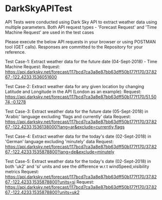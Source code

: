 # DarkSkyAPITest

API Tests were conducted using Dark Sky API to extract weather data using multiple parameters. Both API request types - 'Forecast Request' and 'Time Machine Request' are used in the test cases

Please execute the below API requests in your browser or using POSTMAN tool (GET calls). Responses are committed to the Repository for your reference.

Test Case-1: Extract weather data for the future date (04-Sept-2018) - Time Machine Request:
Request: https://api.darksky.net/forecast/117bcd7ca3a8e87bb63dff50b177f170/37.8267,-122.4233,1536051600

Test Case-2: Extract weather data for any given location by changing Latitude and Longitude in the API (London as an example):
Request: https://api.darksky.net/forecast/117bcd7ca3a8e87bb63dff50b177f170/51.5074,-0.1278

Test Case-3: Extract weather data for the future date (05-Sept-2018) in 'Arabic' language excluding 'flags and currently' data
Request: https://api.darksky.net/forecast/117bcd7ca3a8e87bb63dff50b177f170/37.8267,-122.4233,1536138000?lang=ar&exclude=currently,flags

Test Case-4: Extract weather data for the today's date (02-Sept-2018) in 'German' language excluding 'minutely' data
Request: https://api.darksky.net/forecast/117bcd7ca3a8e87bb63dff50b177f170/37.8267,-122.4233,1535878800?lang=de&exclude=minutely

Test Case-5: Extract weather data for the today's date (02-Sept-2018) in both 'uk2' and 'si' units and see the difference w.r.t windSpeed,visibility metrics
Request: https://api.darksky.net/forecast/117bcd7ca3a8e87bb63dff50b177f170/37.8267,-122.4233,1535878800?units=si
Request: https://api.darksky.net/forecast/117bcd7ca3a8e87bb63dff50b177f170/37.8267,-122.4233,1535878800?units=uk2

